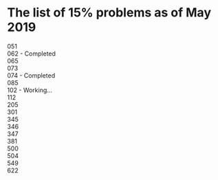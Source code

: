 # The list of 15% problems as of May 2019
051  
062 - Completed  
065  
073  
074 - Completed  
085  
102 - Working...  
112  
205  
301  
345  
346  
347  
381  
500  
504  
549  
622  
